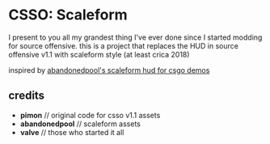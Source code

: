# CSSO: Scaleform

I present to you all my grandest thing I've ever done since I started modding for source offensive. this is a project that replaces the HUD in source offensive v1.1 with scaleform style (at least crica 2018)

inspired by [abandonedpool's scaleform hud for csgo demos](https://github.com/abandonedpools/scaleform)


## credits
- **pimon** // original code for csso v1.1 assets 
- **abandonedpool** // scaleform assets
- **valve** // those who started it all